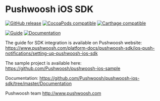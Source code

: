 Pushwoosh iOS SDK
=====================

[![GitHub release](https://img.shields.io/github/release/Pushwoosh/pushwoosh-ios-sdk.svg?style=flat-square)](https://github.com/Pushwoosh/pushwoosh-ios-sdk/releases) 
[![CocoaPods compatible](https://img.shields.io/cocoapods/v/Pushwoosh.svg)](https://cocoapods.org/?q=pushwoosh)
[![Carthage compatible](https://img.shields.io/badge/Carthage-compatible-4BC51D.svg?style=flat)](https://github.com/Carthage/Carthage)

[![Guide](https://img.shields.io/badge/guide-latest-brightgreen.svg?style=flat-square)](https://docs.pushwoosh.com/platform-docs/pushwoosh-sdk/ios-push-notifications)
[![Documentation](https://img.shields.io/badge/docs-latest-brightgreen.svg?style=flat-square)](https://github.com/Pushwoosh/pushwoosh-ios-sdk/tree/master/Documentation)

The guide for SDK integration is available on Pushwoosh website:  
https://www.pushwoosh.com/platform-docs/pushwoosh-sdk/ios-push-notifications/setting-up-pushwoosh-ios-sdk

The sample project is available here:  
https://github.com/Pushwoosh/pushwoosh-ios-sample

Documentation:
https://github.com/Pushwoosh/pushwoosh-ios-sdk/tree/master/Documentation

Pushwoosh team
http://www.pushwoosh.com
